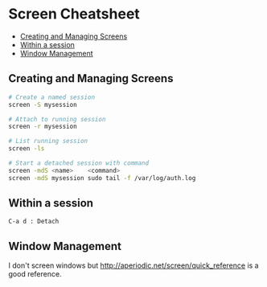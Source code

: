 # Screen Cheatsheet

- [Creating and Managing Screens](#creating-and-managing-screens)
- [Within a session](#within-a-session)
- [Window Management](#window-management)

## Creating and Managing Screens

```bash
# Create a named session
screen -S mysession

# Attach to running session
screen -r mysession

# List running session
screen -ls

# Start a detached session with command
screen -mdS <name>    <command>
screen -mdS mysession sudo tail -f /var/log/auth.log
```

## Within a session

    C-a d : Detach

## Window Management

I don't screen windows but <http://aperiodic.net/screen/quick_reference> is a
good reference.
